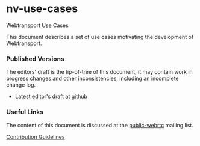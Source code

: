 # nv-use-cases
Webtransport Use Cases

This document describes a set of use cases motivating the development of
Webtransport.

### Published Versions

The editors' draft is the tip-of-tree of this document, it may contain work in
progress changes and other inconsistencies, including an incomplete change log.

* [Latest editor's draft at github](https://w3c.github.io/webtransport-use-cases/)

### Useful Links

The content of this document is discussed at the
[public-webrtc](https://lists.w3.org/Archives/Public/public-webrtc/)
mailing list.

[Contribution Guidelines](CONTRIBUTING.md)
